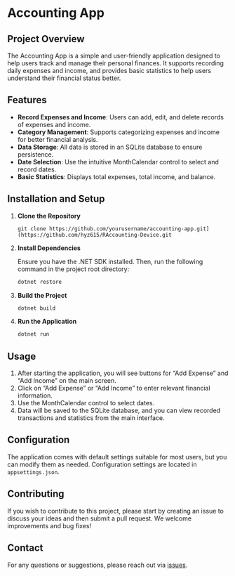 

# Accounting App

## Project Overview

The Accounting App is a simple and user-friendly application designed to help users track and manage their personal finances. It supports recording daily expenses and income, and provides basic statistics to help users understand their financial status better.

## Features

- **Record Expenses and Income**: Users can add, edit, and delete records of expenses and income.
- **Category Management**: Supports categorizing expenses and income for better financial analysis.
- **Data Storage**: All data is stored in an SQLite database to ensure persistence.
- **Date Selection**: Use the intuitive MonthCalendar control to select and record dates.
- **Basic Statistics**: Displays total expenses, total income, and balance.

## Installation and Setup

1. **Clone the Repository**

   ```bash[
   git clone https://github.com/yourusername/accounting-app.git](https://github.com/hyz615/RAccounting-Device.git
   ```

2. **Install Dependencies**

   Ensure you have the .NET SDK installed. Then, run the following command in the project root directory:

   ```bash
   dotnet restore
   ```

3. **Build the Project**

   ```bash
   dotnet build
   ```

4. **Run the Application**

   ```bash
   dotnet run
   ```

## Usage

1. After starting the application, you will see buttons for “Add Expense” and “Add Income” on the main screen.
2. Click on “Add Expense” or “Add Income” to enter relevant financial information.
3. Use the MonthCalendar control to select dates.
4. Data will be saved to the SQLite database, and you can view recorded transactions and statistics from the main interface.

## Configuration

The application comes with default settings suitable for most users, but you can modify them as needed. Configuration settings are located in `appsettings.json`.

## Contributing

If you wish to contribute to this project, please start by creating an issue to discuss your ideas and then submit a pull request. We welcome improvements and bug fixes!


## Contact

For any questions or suggestions, please reach out via [issues](https://github.com/hyz615/RAccounting-Device/issues).
